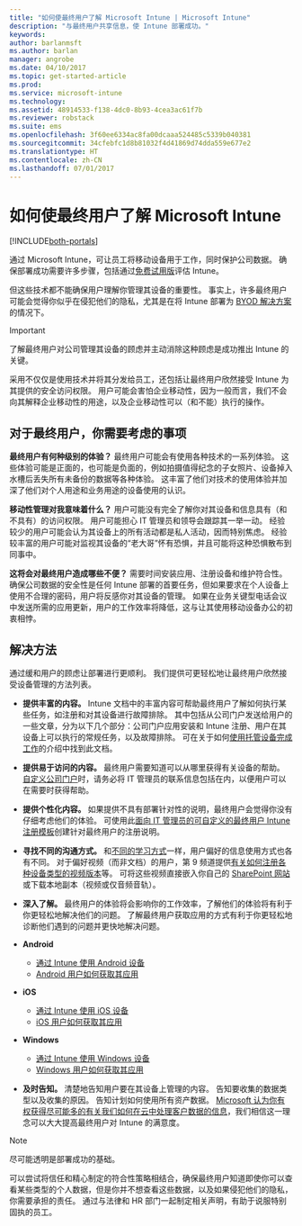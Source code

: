 ```yaml
---
title: "如何使最终用户了解 Microsoft Intune | Microsoft Intune"
description: "与最终用户共享信息，使 Intune 部署成功。"
keywords: 
author: barlanmsft
ms.author: barlan
manager: angrobe
ms.date: 04/10/2017
ms.topic: get-started-article
ms.prod: 
ms.service: microsoft-intune
ms.technology: 
ms.assetid: 48914533-f138-4dc0-8b93-4cea3ac61f7b
ms.reviewer: robstack
ms.suite: ems
ms.openlocfilehash: 3f60ee6334ac8fa00dcaaa524485c5339b040381
ms.sourcegitcommit: 34cfebfc1d8b81032f4d41869d74dda559e677e2
ms.translationtype: HT
ms.contentlocale: zh-CN
ms.lasthandoff: 07/01/2017
---
```

# <a name="how-to-educate-your-end-users-about-microsoft-intune"></a>如何使最终用户了解 Microsoft Intune

[!INCLUDE[both-portals](./includes/note-for-both-portals.md)]

通过 Microsoft Intune，可让员工将移动设备用于工作，同时保护公司数据。 确保部署成功需要许多步骤，包括通过[免费试用版](app-sdk.md)评估 Intune。

但这些技术都不能确保用户理解你管理其设备的重要性。 事实上，许多最终用户可能会觉得你似乎在侵犯他们的隐私，尤其是在将 Intune 部署为 [BYOD 解决方案](/enterprise-mobility-security/solutions/byod-design-considerations-guide)的情况下。

> [!Important]
> 了解最终用户对公司管理其设备的顾虑并主动消除这种顾虑是成功推出 Intune 的关键。

采用不仅仅是使用技术并将其分发给员工，还包括让最终用户欣然接受 Intune 为其提供的安全访问权限。 用户可能会害怕企业移动性，因为一般而言，我们不会向其解释企业移动性的用途，以及企业移动性可以（和不能）执行的操作。

## <a name="things-to-consider-about-your-end-users"></a>对于最终用户，你需要考虑的事项

__最终用户有何种级别的体验？__ 最终用户可能会有使用各种技术的一系列体验。 这些体验可能是正面的，也可能是负面的，例如拍摄值得纪念的子女照片、设备掉入水槽后丢失所有未备份的数据等各种体验。 这丰富了他们对技术的使用体验并加深了他们对个人用途和业务用途的设备使用的认识。

__移动性管理对我意味着什么？__ 用户可能没有完全了解你对其设备和信息具有（和不具有）的访问权限。 用户可能担心 IT 管理员和领导会跟踪其一举一动。 经验较少的用户可能会认为其设备上的所有活动都是私人活动，因而特别焦虑。 经验较丰富的用户可能对监视其设备的“老大哥”怀有恐惧，并且可能将这种恐惧散布到同事中。

__这将会对最终用户造成哪些不便？__ 需要时间安装应用、注册设备和维护符合性。 确保公司数据的安全性是任何 Intune 部署的首要任务，但如果要求在个人设备上使用不合理的密码，用户将反感你对其设备的管理。 如果在业务关键型电话会议中发送所需的应用更新，用户的工作效率将降低，这与让其使用移动设备办公的初衷相悖。

## <a name="things-you-should-do"></a>解决方法

通过缓和用户的顾虑让部署进行更顺利。 我们提供可更轻松地让最终用户欣然接受设备管理的方法列表。

* __提供丰富的内容。__ Intune 文档中的丰富内容可帮助最终用户了解如何执行某些任务，如注册和对其设备进行故障排除。 其中包括从公司门户发送给用户的一些文章，分为以下几个部分：公司门户应用安装和 Intune 注册、用户在其设备上可以执行的常规任务，以及故障排除。 可在关于如何[使用托管设备完成工作](/intune-user-help/use-managed-devices-to-get-work-done)的介绍中找到此文档。

* __提供易于访问的内容。__ 最终用户需要知道可以从哪里获得有关设备的帮助。 [自定义公司门户](company-portal-customize.md)时，请务必将 IT 管理员的联系信息包括在内，以便用户可以在需要时获得帮助。

* __提供个性化内容。__ 如果提供不具有部署针对性的说明，最终用户会觉得你没有仔细考虑他们的体验。 可使用此[面向 IT 管理员的可自定义的最终用户 Intune 注册模板](https://gallery.technet.microsoft.com/office/Intune-End-User-Enrollment-3a0c9b0c)创建针对最终用户的注册说明。

* __寻找不同的沟通方式。__ 和[不同的学习方式](https://www.umassd.edu/dss/resources/facultystaff/howtoteachandaccommodate/howtoaccommodatedifferentlearningstyles/)一样，用户偏好的信息使用方式也各有不同。 对于偏好视频（而非文档）的用户，第 9 频道提供[有关如何注册各种设备类型的视频版本](https://channel9.msdn.com/Series/IntuneEnrollment)等。 可将这些视频直接嵌入你自己的 [SharePoint 网站](https://support.office.com/article/Embed-a-video-from-Office-365-Video-59e19984-c34e-4be8-889b-f6fa93910581)或下载本地副本（视频或仅音频音轨）。

* __深入了解。__ 最终用户的体验将会影响你的工作效率，了解他们的体验将有利于你更轻松地解决他们的问题。 了解最终用户获取应用的方式有利于你更轻松地诊断他们遇到的问题并更快地解决问题。

* **Android**
  * [通过 Intune 使用 Android 设备](/intune-user-help/using-your-android-device-with-intune)
  * [Android 用户如何获取其应用](end-user-apps-android.md)

* **iOS**
  * [通过 Intune 使用 iOS 设备](/intune-user-help/using-your-ios-or-macos-device-with-intune)
  * [iOS 用户如何获取其应用](end-user-apps-ios.md)

* **Windows**
  * [通过 Intune 使用 Windows 设备](/intune-user-help/using-your-windows-device-with-intune)
  * [Windows 用户如何获取其应用](end-user-apps-windows.md)

* __及时告知。__ 清楚地告知用户要在其设备上管理的内容。 告知要收集的数据类型以及收集的原因。 告知计划如何使用所有资产数据。 [Microsoft 认为你有权获得尽可能多的有关我们如何在云中处理客户数据的信息](https://www.microsoft.com/trustcenter/about/transparency)，我们相信这一理念可以大大提高最终用户对 Intune 的满意度。

>[!Note]
> 尽可能透明是部署成功的基础。

可以尝试将信任和精心制定的符合性策略相结合，确保最终用户知道即使你可以查看某些类型的个人数据，但是你并不想查看这些数据，以及如果侵犯他们的隐私，你需要承担的责任。 通过与法律和 HR 部门一起制定相关声明，有助于说服特别固执的员工。
